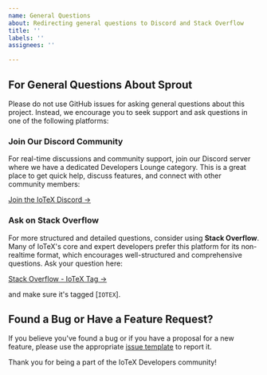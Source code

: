 ```yaml
---
name: General Questions
about: Redirecting general questions to Discord and Stack Overflow
title: ''
labels: ''
assignees: ''

---
```


## For General Questions About Sprout

Please do not use GitHub issues for asking general questions about this project. Instead, we encourage you to seek support and ask questions in one of the following platforms:

### Join Our Discord Community

For real-time discussions and community support, join our Discord server where we have a dedicated
Developers Lounge category. This is a great place to get quick help, discuss features, and connect with other community members:

[Join the IoTeX Discord →](https://iotex.io/devdiscord)

### Ask on Stack Overflow

For more structured and detailed questions, consider using **Stack Overflow**. Many of IoTeX's core and expert developers prefer this platform for its non-realtime format, which encourages well-structured and comprehensive questions. Ask your question here: 

[Stack Overflow - IoTeX Tag →](https://stackoverflow.com/questions/tagged/iotex)

and make sure it's tagged [`IOTEX`].

## Found a Bug or Have a Feature Request?

If you believe you've found a bug or if you have a proposal for a new feature, please use the appropriate [issue template](https://github.com/machinefi/sprout/issues) to report it.

Thank you for being a part of the IoTeX Developers community!
